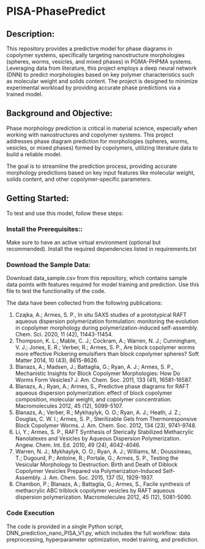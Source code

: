 # PISA-PhasePredict

## Description:
This repository provides a predictive model for phase diagrams in copolymer systems, specifically targeting nanostructure morphologies (spheres, worms, vesicles, and mixed phases) in PGMA-PHPMA systems. Leveraging data from literature, this project employs a deep neural network (DNN) to predict morphologies based on key polymer characteristics such as molecular weight and solids content. The project is designed to minimize experimental workload by providing accurate phase predictions via a trained model.

## Background and Objective:
Phase morphology prediction is critical in material science, especially when working with nanostructures and copolymer systems. This project addresses phase diagram prediction for morphologies (spheres, worms, vesicles, or mixed phases) formed by copolymers, utilizing literature data to build a reliable model.

The goal is to streamline the prediction process, providing accurate morphology predictions based on key input features like molecular weight, solids content, and other copolymer-specific parameters.

## Getting Started:
To test and use this model, follow these steps:

### Install the Prerequisites::
Make sure to have an active virtual environment (optional but recommended).
Install the required dependencies listed in requirements.txt


### Download the Sample Data:
Download data_sample.csv from this repository, which contains sample data points with features required for model training and prediction. Use this file to test the functionality of the code.

The data have been collected from the following publications:

1.	Czajka, A.; Armes, S. P., In situ SAXS studies of a prototypical RAFT aqueous dispersion polymerization formulation: monitoring the evolution in copolymer morphology during polymerization-induced self-assembly. Chem. Sci. 2020, 11 (42), 11443-11454.
2.	Thompson, K. L.;  Mable, C. J.;  Cockram, A.;  Warren, N. J.;  Cunningham, V. J.;  Jones, E. R.;  Verber, R.; Armes, S. P., Are block copolymer worms more effective Pickering emulsifiers than block copolymer spheres? Soft Matter 2014, 10 (43), 8615-8626.
3.	Blanazs, A.;  Madsen, J.;  Battaglia, G.;  Ryan, A. J.; Armes, S. P., Mechanistic Insights for Block Copolymer Morphologies: How Do Worms Form Vesicles? J. Am. Chem. Soc. 2011, 133 (41), 16581-16587.
4.	Blanazs, A.;  Ryan, A.; Armes, S., Predictive phase diagrams for RAFT aqueous dispersion polymerization: effect of block copolymer composition, molecular weight, and copolymer concentration. Macromolecules 2012, 45 (12), 5099-5107.
5.	Blanazs, A.;  Verber, R.;  Mykhaylyk, O. O.;  Ryan, A. J.;  Heath, J. Z.;  Douglas, C. W. I.; Armes, S. P., Sterilizable Gels from Thermoresponsive Block Copolymer Worms. J. Am. Chem. Soc. 2012, 134 (23), 9741-9748.
6.	Li, Y.; Armes, S. P., RAFT Synthesis of Sterically Stabilized Methacrylic Nanolatexes and Vesicles by Aqueous Dispersion Polymerization. Angew. Chem. Int. Ed. 2010, 49 (24), 4042-4046.
7.	Warren, N. J.;  Mykhaylyk, O. O.;  Ryan, A. J.;  Williams, M.;  Doussineau, T.;  Dugourd, P.;  Antoine, R.;  Portale, G.; Armes, S. P., Testing the Vesicular Morphology to Destruction: Birth and Death of Diblock Copolymer Vesicles Prepared via Polymerization-Induced Self-Assembly. J. Am. Chem. Soc. 2015, 137 (5), 1929-1937.
8.	Chambon, P.;  Blanazs, A.;  Battaglia, G.; Armes, S., Facile synthesis of methacrylic ABC triblock copolymer vesicles by RAFT aqueous dispersion polymerization. Macromolecules 2012, 45 (12), 5081-5090.



### Code Execution
The code is provided in a single Python script, DNN_prediction_nano_PISA_V1.py, which includes the full workflow: data preprocessing, hyperparameter optimization, model training, and prediction.
